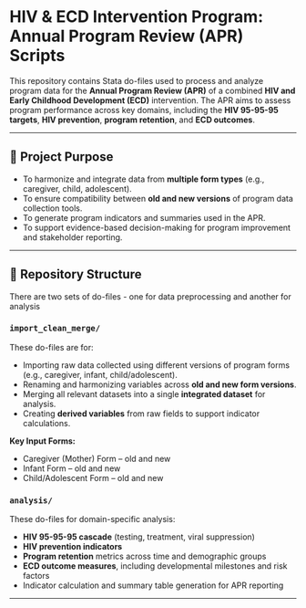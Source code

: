 # HIV & ECD Intervention Program: Annual Program Review (APR) Scripts

This repository contains Stata do-files used to process and analyze program data for the **Annual Program Review (APR)** of a combined **HIV and Early Childhood Development (ECD)** intervention. The APR aims to assess program performance across key domains, including the **HIV 95-95-95 targets**, **HIV prevention**, **program retention**, and **ECD outcomes**.

---

## 🎯 Project Purpose

- To harmonize and integrate data from **multiple form types** (e.g., caregiver, child, adolescent).
- To ensure compatibility between **old and new versions** of program data collection tools.
- To generate program indicators and summaries used in the APR.
- To support evidence-based decision-making for program improvement and stakeholder reporting.

---

## 📁 Repository Structure
There are two sets of do-files - one for data preprocessing and another for analysis
### `import_clean_merge/`

These do-files are for:

- Importing raw data collected using different versions of program forms (e.g., caregiver, infant, child/adolescent).
- Renaming and harmonizing variables across **old and new form versions**.
- Merging all relevant datasets into a single **integrated dataset** for analysis.
- Creating **derived variables** from raw fields to support indicator calculations.

**Key Input Forms:**
- Caregiver (Mother) Form – old and new
- Infant Form – old and new
- Child/Adolescent Form – old and new

### `analysis/`

These do-files for domain-specific analysis:

- **HIV 95-95-95 cascade** (testing, treatment, viral suppression)
- **HIV prevention indicators**
- **Program retention** metrics across time and demographic groups
- **ECD outcome measures**, including developmental milestones and risk factors
- Indicator calculation and summary table generation for APR reporting

---
